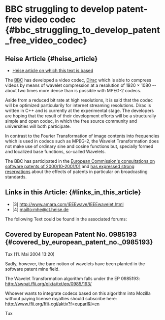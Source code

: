 # BBC struggling to develop patent-free video codec {#bbc_struggling_to_develop_patent_free_video_codec}

## Heise Article {#heise_article}

-   [Heise article on which this text is
    based](http://www.heise.de/newsticker/meldung/47254 "wikilink")

The [BBC](http://www.bbc.co.uk/ "wikilink") has developed a video codec,
[Dirac](http://sourceforge.net/projects/dirac "wikilink") which is able
to compress videos by means of wavelet compression at a resolution of
1920 × 1080 \-- about two times more dense than is possible with MPEG-2
codecs.

Aside from a reduced bit rate at high resolutions, it is said that the
codec will be optimized particularily for internet streaming
resolutions. Dirac is written in C++ and is currently at the
experimental stage. The developers are hoping that the result of their
development efforts will be a structurally simple and open codec, in
which the free source community and universities will both participate.

In contrast to the Fourier Transformation of image contents into
frequencies which is used in codecs such as MPEG-2, the Wavelet
Transformation does not make use of ordinary sine and cosine functions
but, specially formed and localized base functions, so-called Wavelets.

The BBC has participated in the [European Commission\'s consultations on
software patents of
2000/10-2001/01](http://swpat.ffii.org/papers/eukonsult00/ "wikilink")
and [has expressed strong
reservations](http://swpat.ffii.org/papers/eukonsult00/bbc/ "wikilink")
about the effects of patents in particular on broadcasting standards.

## Links in this Article: {#links_in_this_article}

-   \[3\] <http://www.amara.com/IEEEwave/IEEEwavelet.html>
-   \[4\] [mailto:mhe\@ct.heise.de](mailto:mhe@ct.heise.de)

The following Text could be found in the associated forums:

## Covered by European Patent No. 0985193 {#covered_by_european_patent_no._0985193}

Tux (11. Mai 2004 13:20)

Sadly, however, the bare notion of wavelets have been planted in the
software patent mine field.

The Wavelet Transformation algorithm falls under the EP 0985193:
<http://swpat.ffii.org/pikta/txt/ep/0985/193/>

Whoever wants to integrate codecs based on this algorithm into Mozilla
without paying license royalties should subscribe here:
<http://www.ffii.org/ffii-cgi/aktiv?f=euparl&l=en>

Tux
